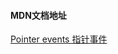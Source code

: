 <!--
title:基于pointer-events的canvas编辑器
date:2024-07-18 01:59:18
tags: -pointerEvents -Vue
categories: -搭建博客 -教程
-->

#### MDN文档地址
[Pointer events 指针事件](https://developer.mozilla.org/zh-CN/docs/Web/API/Pointer_events)